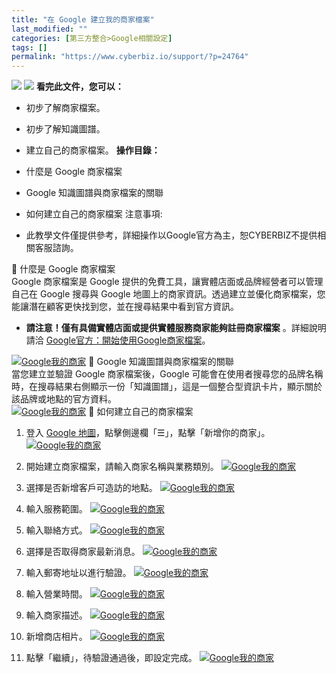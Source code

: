 ```yaml
---
title: "在 Google 建立我的商家檔案"
last_modified: ""
categories: [第三方整合>Google相關設定]
tags: []
permalink: "https://www.cyberbiz.io/support/?p=24764"
---
```


![](https://www.cyberbiz.io/support/wp-content/uploads/適用站別.png)
[![](https://www.cyberbiz.io/support/wp-content/uploads/台灣站.png)](https://www.cyberbiz.io/support/?page_id=2490)
**看完此文件，您可以：**  

* 初步了解商家檔案。
* 初步了解知識圖譜。
* 建立自己的商家檔案。
**操作目錄：**

* 什麼是 Google 商家檔案
* Google 知識圖譜與商家檔案的關聯
* 如何建立自己的商家檔案
注意事項:  

* 此教學文件僅提供參考，詳細操作以Google官方為主，恕CYBERBIZ不提供相關客服諮詢。

📌 什麼是 Google 商家檔案  
Google 商家檔案是 Google 提供的免費工具，讓實體店面或品牌經營者可以管理自己在 Google 搜尋與 Google
地圖上的商家資訊。透過建立並優化商家檔案，您能讓潛在顧客更快找到您，並在搜尋結果中看到官方資訊。

* **請注意！僅有具備實體店面或提供實體服務商家能夠註冊商家檔案** 。詳細說明請洽 [Google官方：開始使用Google商家檔案](https://www.google.com/intl/zh-TW_tw/business/)。

[![Google我的商家](https://www.cyberbiz.io/support/wp-content/uploads/2022/01/Google我的商家2.png)](https://www.cyberbiz.io/support/wp-content/uploads/2022/01/Google我的商家2.png) 📌 Google 知識圖譜與商家檔案的關聯  
當您建立並驗證 Google 商家檔案後，Google
可能會在使用者搜尋您的品牌名稱時，在搜尋結果右側顯示一份「知識圖譜」，這是一個整合型資訊卡片，顯示關於該品牌或地點的官方資料。  
[![Google我的商家](https://www.cyberbiz.io/support/wp-content/uploads/2022/01/Google我的商家1.png)](https://www.cyberbiz.io/support/wp-content/uploads/2022/01/Google我的商家1.png) 📌 如何建立自己的商家檔案  

1. 登入 [Google 地圖](https://www.google.com/maps)，點擊側邊欄「☰」，點擊「新增你的商家」。
[![Google我的商家](https://www.cyberbiz.io/support/wp-content/uploads/google商家檔案11.png)](https://www.cyberbiz.io/support/wp-content/uploads/google商家檔案11.png)

2. 開始建立商家檔案，請輸入商家名稱與業務類別。
[![Google我的商家](https://www.cyberbiz.io/support/wp-content/uploads/google商家檔案01.png)](https://www.cyberbiz.io/support/wp-content/uploads/google商家檔案01.png)

3. 選擇是否新增客戶可造訪的地點。
[![Google我的商家](https://www.cyberbiz.io/support/wp-content/uploads/google商家檔案02.png)](https://www.cyberbiz.io/support/wp-content/uploads/google商家檔案02.png)

4. 輸入服務範圍。
[![Google我的商家](https://www.cyberbiz.io/support/wp-content/uploads/google商家檔案03.png)](https://www.cyberbiz.io/support/wp-content/uploads/google商家檔案03.png)

5. 輸入聯絡方式。
[![Google我的商家](https://www.cyberbiz.io/support/wp-content/uploads/google商家檔案04.png)](https://www.cyberbiz.io/support/wp-content/uploads/google商家檔案04.png)

6. 選擇是否取得商家最新消息。
[![Google我的商家](https://www.cyberbiz.io/support/wp-content/uploads/google商家檔案05.png)](https://www.cyberbiz.io/support/wp-content/uploads/google商家檔案05.png)

7. 輸入郵寄地址以進行驗證。
[![Google我的商家](https://www.cyberbiz.io/support/wp-content/uploads/google商家檔案06.png)](https://www.cyberbiz.io/support/wp-content/uploads/google商家檔案06.png)

8. 輸入營業時間。
[![Google我的商家](https://www.cyberbiz.io/support/wp-content/uploads/google商家檔案07.png)](https://www.cyberbiz.io/support/wp-content/uploads/google商家檔案07.png)

9. 輸入商家描述。
[![Google我的商家](https://www.cyberbiz.io/support/wp-content/uploads/google商家檔案08.png)](https://www.cyberbiz.io/support/wp-content/uploads/google商家檔案08.png)

10. 新增商店相片。
[![Google我的商家](https://www.cyberbiz.io/support/wp-content/uploads/google商家檔案09.png)](https://www.cyberbiz.io/support/wp-content/uploads/google商家檔案09.png)

11. 點擊「繼續」，待驗證通過後，即設定完成。
[![Google我的商家](https://www.cyberbiz.io/support/wp-content/uploads/google商家檔案10.png)](https://www.cyberbiz.io/support/wp-content/uploads/google商家檔案10.png)

